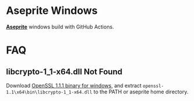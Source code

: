 # Aseprite Windows
[**Aseprite**](https://github.com/aseprite/aseprite) windows build with GitHub Actions.


# FAQ

## libcrypto-1_1-x64.dll Not Found
Download [OpenSSL 1.1.1 binary for windows](https://kb.firedaemon.com/support/solutions/articles/4000121705-openssl-3-1-3-0-and-1-1-1-binary-distributions-for-microsoft-windows), and extract ```openssl-1.1\x64\bin\libcrypto-1_1-x64.dll``` to the PATH or aseprite home directory. 
